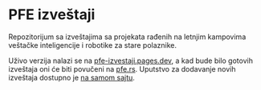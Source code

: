 # PFE izveštaji
Repozitorijum sa izveštajima sa projekata rađenih na letnjim kampovima veštačke inteligencije i robotike za stare polaznike.

Uživo verzija nalazi se na [pfe-izvestaji.pages.dev](https://pfe-izvestaji.pages.dev/), a kad bude bilo gotovih izveštaja oni će biti povučeni na [pfe.rs](https://pfe.rs/). Uputstvo za dodavanje novih izveštaja dostupno je [na samom sajtu](https://pfe-izvestaji.pages.dev/uputstvo).
